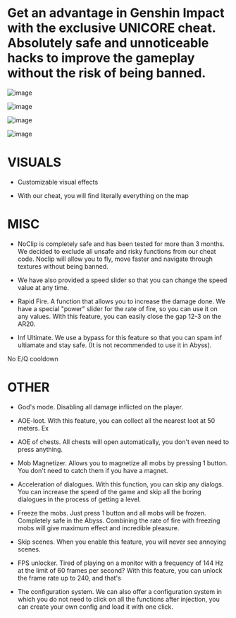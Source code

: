 # Get an advantage in Genshin Impact with the exclusive UNICORE cheat. Absolutely safe and unnoticeable hacks to improve the gameplay without the risk of being banned.

![image](https://github.com/user-attachments/assets/93213111-d330-44db-9590-db98baf5030a)

![image](https://github.com/user-attachments/assets/3b6c36ba-74cb-44b3-bc58-278669ab7a58)

![image](https://github.com/user-attachments/assets/201352cc-fa9f-4e41-94b7-860d25219821)

![image](https://github.com/user-attachments/assets/1a5d25cf-4458-4246-99e3-053d2299daa1)

# VISUALS


- Customizable visual effects

- With our cheat, you will find literally everything on the map


# MISC


- NoClip is completely safe and has been tested for more than 3 months. We decided to exclude all unsafe and risky functions from our cheat code. Noclip will allow you to fly, move faster and navigate through textures without being banned.

- We have also provided a speed slider so that you can change the speed value at any time.

- Rapid Fire. A function that allows you to increase the damage done. We have a special "power" slider for the rate of fire, so you can use it on any values. With this feature, you can easily close the gap 12-3 on the AR20.


- Inf Ultimate. We use a bypass for this feature so that you can spam inf ultiamate and stay safe. (It is not recommended to use it in Abyss).

No E/Q cooldown

# OTHER


- God's mode. Disabling all damage inflicted on the player.

- AOE-loot. With this feature, you can collect all the nearest loot at 50 meters. Ex

- AOE of chests. All chests will open automatically, you don't even need to press anything.

- Mob Magnetizer. Allows you to magnetize all mobs by pressing 1 button. You don't need to catch them if you have a magnet.

- Acceleration of dialogues. With this function, you can skip any dialogs. You can increase the speed of the game and skip all the boring dialogues in the process of getting a level.

- Freeze the mobs. Just press 1 button and all mobs will be frozen. Completely safe in the Abyss. Combining the rate of fire with freezing mobs will give maximum effect and incredible pleasure.

- Skip scenes. When you enable this feature, you will never see annoying scenes.

- FPS unlocker. Tired of playing on a monitor with a frequency of 144 Hz at the limit of 60 frames per second? With this feature, you can unlock the frame rate up to 240, and that's

- The configuration system. We can also offer a configuration system in which you do not need to click on all the functions after injection, you can create your own config and load it with one click.
